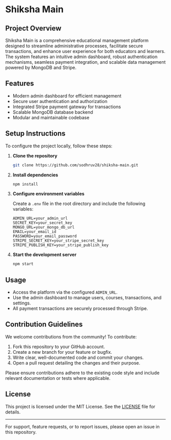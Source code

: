 # Shiksha Main

## Project Overview

Shiksha Main is a comprehensive educational management platform designed to streamline administrative processes, facilitate secure transactions, and enhance user experience for both educators and learners. The system features an intuitive admin dashboard, robust authentication mechanisms, seamless payment integration, and scalable data management powered by MongoDB and Stripe.

## Features

- Modern admin dashboard for efficient management
- Secure user authentication and authorization
- Integrated Stripe payment gateway for transactions
- Scalable MongoDB database backend
- Modular and maintainable codebase

## Setup Instructions

To configure the project locally, follow these steps:

1. **Clone the repository**
   ```bash
   git clone https://github.com/sodhruv28/shiksha-main.git
   ```
2. **Install dependencies**
   ```bash
   npm install
   ```
3. **Configure environment variables**

   Create a `.env` file in the root directory and include the following variables:
   ```
   ADMIN_URL=your_admin_url
   SECRET_KEY=your_secret_key
   MONGO_URL=your_mongo_db_url
   EMAIL=your_email_id
   PASSWORD=your_email_password
   STRIPE_SECRET_KEY=your_stripe_secret_key
   STRIPE_PUBLISH_KEY=your_stripe_publish_key
   ```

4. **Start the development server**
   ```bash
   npm start
   ```

## Usage

- Access the platform via the configured `ADMIN_URL`.
- Use the admin dashboard to manage users, courses, transactions, and settings.
- All payment transactions are securely processed through Stripe.

## Contribution Guidelines

We welcome contributions from the community! To contribute:

1. Fork this repository to your GitHub account.
2. Create a new branch for your feature or bugfix.
3. Write clear, well-documented code and commit your changes.
4. Open a pull request detailing the changes and their purpose.

Please ensure contributions adhere to the existing code style and include relevant documentation or tests where applicable.

## License

This project is licensed under the MIT License. See the [LICENSE](LICENSE) file for details.

---

For support, feature requests, or to report issues, please open an issue in this repository.
